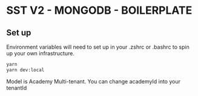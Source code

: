 # SST V2 - MONGODB - BOILERPLATE


## Set up

Environment variables will need to set up in your .zshrc or .bashrc to spin up your own infrastructure. 

```bash
yarn
yarn dev:local
```
Model is Academy Multi-tenant. You can change academyId into your tenantId
